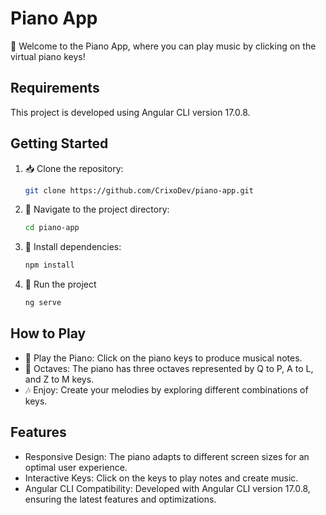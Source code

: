 # Piano App
🎹 Welcome to the Piano App, where you can play music by clicking on the virtual piano keys!

## Requirements
This project is developed using Angular CLI version 17.0.8.

## Getting Started

1. 📥 Clone the repository:

   ```bash
   git clone https://github.com/CrixoDev/piano-app.git
   ```

2. 📂 Navigate to the project directory:

   ```bash
   cd piano-app
   ```

3. 🚀 Install dependencies:

   ```bash
   npm install
   ```

4. 🔧 Run the project

   ```bash
   ng serve
   ```

## How to Play
- 🎹 Play the Piano: Click on the piano keys to produce musical notes.
- 🎼 Octaves: The piano has three octaves represented by Q to P, A to L, and Z to M keys.
- 🎶 Enjoy: Create your melodies by exploring different combinations of keys.

## Features
- Responsive Design: The piano adapts to different screen sizes for an optimal user experience.
- Interactive Keys: Click on the keys to play notes and create music.
- Angular CLI Compatibility: Developed with Angular CLI version 17.0.8, ensuring the latest features and optimizations.